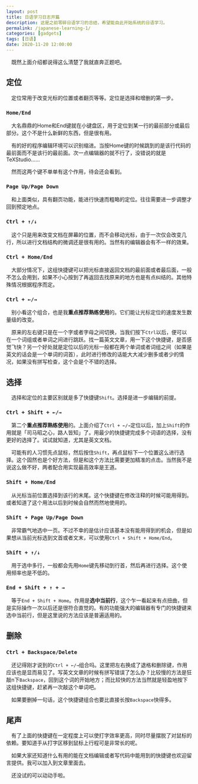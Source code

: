 ```yaml
---
layout: post
title: 日语学习日志开篇
description: 这是之前零碎日语学习的总结，希望能自此开始系统的日语学习。
permalink: /japanese-learning-1/
categories: [gadgets]
tags: [日语]
date: 2020-11-20 12:00:00
--- 
```


　既然上面介绍都说得这么清楚了我就直奔正题吧。

## 定位

　定位常用于改变光标的位置或者翻页等等。定位是选择和增删的第一步。

### `Home/End`

　大名鼎鼎的Home和End键就在小键盘区，用于定位到某一行的最前部分或最后部分。这个不是什么新鲜的东西，但是很有用。

　有的好的程序编辑环境可以识别缩进。当按Home键的时候跳到的是该行代码的最前面而不是该行的最前面。次一点编辑器的就不行了，没错说的就是TeXStudio……

　然而这两个键不单单有这个作用，待会还会看到。

### `Page Up/Page Down`

　和上面类似，具有翻页功能，能进行快速而粗略的定位。往往需要进一步调整才回到预定地点。

### `Ctrl + ↑/↓`

　这个只是用来改变文档在屏幕的位置，而不会移动光标，由于一次仅会改变几行，所以进行文档结构的微调还是很有用的。当然有的编辑器会有不一样的效果。

### `Ctrl + Home/End`

　大部分情况下，这组快捷键可以把光标直接返回文档的最前面或者最后面，一般不怎么会用到，如果不小心按到了再返回去找原来的地方也是有点纠结的。其他特殊情况根据程序而定。

### `Ctrl + ←/→`

　别小看这个组合，也是我**重点推荐熟练使用**的。它们能让光标定位的速度发生数量级的改变。

　原来的左右键只是在一个字或者字母之间切换，当我们按下`Ctrl`以后，便可以在一个词组或者单词之间进行跳跃。找一篇英文文章，用一下这个快捷键，是否感觉飞快？另一个好处就是定位以后的光标一般都在两个单词或者词组之间（如果是英文的话会是一个单词的词首），此时进行修改的话能大大减少删多或者少的情况，如果没有拼写检查，这个会是个不错的选择。

## 选择

　选择和定位的主要区别就是多了快捷键`Shift`。选择是进一步编辑的前提。

### `Ctrl + Shift + ←/→`

　第二个**重点推荐熟练使用**的。上面介绍了`Ctrl + ←/→`定位以后，加上`Shift`的作用就是「司马昭之心，路人皆知」了。用最少的快捷键完成多个词语的选择，没有更好的选择了。试试就知道，尤其是英文文档。

　可能有的人习惯先点鼠标，然后按住`Shift`，再点鼠标下一个位置这么进行选择。这个固然也是个好方法，但是和这个方法比需要更加精准的点击。当然我不是说这么做不好，两者配合用实现最高效率是王道。

### `Shift + Home/End`

　从光标当前位置选择到该行的末尾。这个快捷键在修改注释的时候可能用得到。或者知道了这个用法以后到时候会自然而然地使用的。

### `Shift + Page Up/Page Down`

　非常霸气地选中一页。不过不幸的是估计应该基本没有能用得到的机会，但是如果想从当前光标选到文首或者文末，可以使用`Ctrl + Shift + Home/End`。

### `Shift + ↑/↓`

　用于选中多行，一般都会先用`Home`键先移动到行首，然后再进行选择。这个使用频率也是不低的。

### `End + Shift + ↑ + →`

　等于`End + Shift + Home`。作用是**选中当前行**，这个乍一看起来有点扭曲，但是实际操作一次以后还是很符合直觉的。有的功能强大的编辑器有专门的快捷键来选中当前行，但是这里说的方法应该是普遍适用的。

## 删除

### `Ctrl + Backspace/Delete`

　还记得刚才说到的`Ctrl + ←/→`组合吗。这里把左右换成了退格和删除键，作用应该也是显而易见了。写英文文章的时候有拼写错误了怎么办？比较慢的方法是狂敲n下`Backspace`，回到这个词的开始地方；而比较快的方法当然就是轻盈地按下这组快捷键，赶紧再一次敲这个单词吧。

　如果要删掉一句话，这个快捷键组合也要比直接长按`Backspace`快得多。

## 尾声

　有了上面的快捷键在一定程度上可以使打字效率更高，同时尽量摆脱了对鼠标的依赖。要知道手从打字区移到鼠标上行程可是非常长的呢。

　如果大家还知道什么有用的能在文档编辑或者写代码中能用到的快捷键也欢迎留言提供。我可以加入到文章里面去。

　还没试的可以动动手啦。
